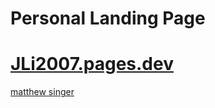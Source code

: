 # Personal Landing Page

# [JLi2007.pages.dev](https://jli2007.pages.dev/)

[matthew singer](https://www.linkedin.com/in/matthewsingerr/)